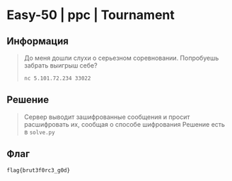 # Easy-50 | ppc | Tournament

## Информация

> До меня дошли слухи о серьезном соревновании. Попробуешь забрать выигрыш себе?
> 
> `nc 5.101.72.234 33022`

## Решение

> Сервер выводит зашифрованные сообщения и просит расшифровать их, сообщая о способе шифрования
> Решение есть в `solve.py`

## Флаг

`flag{brut3f0rc3_g0d}`
